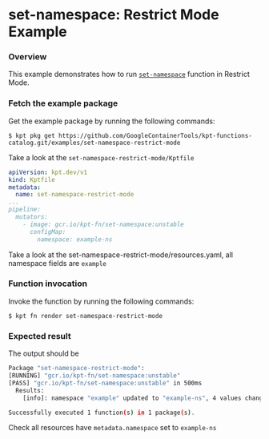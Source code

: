 # set-namespace: Restrict Mode Example

### Overview

This example demonstrates how to run [`set-namespace`] function in Restrict Mode.

### Fetch the example package

Get the example package by running the following commands:

```shell
$ kpt pkg get https://github.com/GoogleContainerTools/kpt-functions-catalog.git/examples/set-namespace-restrict-mode
```

Take a look at the `set-namespace-restrict-mode/Kptfile`

```yaml
apiVersion: kpt.dev/v1
kind: Kptfile
metadata:
  name: set-namespace-restrict-mode
...
pipeline:
  mutators:
    - image: gcr.io/kpt-fn/set-namespace:unstable
      configMap:
        namespace: example-ns
```

Take a look at the set-namespace-restrict-mode/resources.yaml, all namespace fields are `example`

### Function invocation

Invoke the function by running the following commands:

```shell
$ kpt fn render set-namespace-restrict-mode
```

### Expected result

The output should be 
```bash
Package "set-namespace-restrict-mode": 
[RUNNING] "gcr.io/kpt-fn/set-namespace:unstable"
[PASS] "gcr.io/kpt-fn/set-namespace:unstable" in 500ms
  Results:
    [info]: namespace "example" updated to "example-ns", 4 values changed

Successfully executed 1 function(s) in 1 package(s).
```
Check all resources have `metadata.namespace` set to `example-ns`

[`set-namespace`]: https://catalog.kpt.dev/set-namespace/v0.1/
